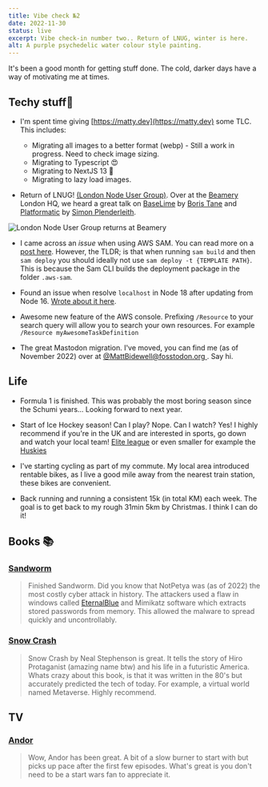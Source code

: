 ```yaml
---
title: Vibe check №2
date: 2022-11-30
status: live
excerpt: Vibe check-in number two.. Return of LNUG, winter is here.
alt: A purple psychedelic water colour style painting.
---
```


It's been a good month for getting stuff done. The cold, darker days have a way of motivating me at times.

## Techy stuff🤖

- I'm spent time giving [https://matty.dev](https://matty.dev) some TLC. This includes:
  - Migrating all images to a better format (webp) - Still a work in progress. Need to check image sizing.
  - Migrating to Typescript 😍
  - Migrating to NextJS 13 🧪
  - Migrating to lazy load images.

- Return of LNUG! [(London Node User Group)](https://lnug.org/). Over at the [Beamery](https://beamery.com/) London HQ, we heard a great talk on [BaseLime](https://baselime.io/) by [Boris Tane](https://twitter.com/BorisTane) and [Platformatic](https://platformatic.dev/) by [Simon Plenderleith](https://twitter.com/simonplend).

![London Node User Group returns at Beamery](/../../assets/images/2022-11-30-just-vibes-2/LNUG-meetup.webp)

- I came across an _issue_ when using AWS SAM. You can read more on a [post here](/posts/2022-11-06-aws-sam-cli). However, the TLDR; is that when running `sam build` and then `sam deploy` you should ideally not use `sam deploy -t {TEMPLATE PATH}`. This is because the Sam CLI builds the deployment package in the folder `.aws-sam`.

- Found an issue when resolve `localhost` in Node 18 after updating from Node 16. [Wrote about it here](/posts/2022-11-24-migration-from-node16-to-18).

- Awesome new feature of the AWS console. Prefixing `/Resource` to your search query will allow you to search your own resources. For example `/Resource myAwesomeTaskDefinition`

- The great Mastodon migration. I've moved, you can find me (as of November 2022) over at [@MattBidewell@fosstodon.org
](https://fosstodon.org/@MattBidewell). Say hi.

## Life

- Formula 1 is finished. This was probably the most boring season since the Schumi years... Looking forward to next year.

- Start of Ice Hockey season! Can I play? Nope. Can I watch? Yes! I highly recommend if you're in the UK and are interested in sports, go down and watch your local team! [Elite league](https://www.eliteleague.co.uk/) or even smaller for example the [Huskies](https://haringeyhuskies.com/)

- I've starting cycling as part of my commute. My local area introduced rentable bikes, as I live a good mile away from the nearest train station, these bikes are convenient.

- Back running and running a consistent 15k (in total KM) each week. The goal is to get back to my rough 31min 5km by Christmas. I think I can do it!

## Books 📚

### [Sandworm](https://www.penguinrandomhouse.com/books/597684/sandworm-by-andy-greenberg/)
>Finished Sandworm. Did you know that NotPetya was (as of 2022) the most costly cyber attack in history. The attackers used a flaw in windows called [EternalBlue](https://en.wikipedia.org/wiki/EternalBlue) and Mimikatz software which extracts stored passwords from memory. This allowed the malware to spread quickly and uncontrollably.

### [Snow Crash](https://www.goodreads.com/book/show/40651883-snow-crash)
>Snow Crash by Neal Stephenson is great. It tells the story of Hiro Protaganist (amazing name btw) and his life in a futuristic America. Whats crazy about this book, is that it was written in the 80's but accurately predicted the tech of today. For example, a virtual world named Metaverse. Highly recommend.

## TV

### [Andor](https://en.wikipedia.org/wiki/Andor_(TV_series))

>Wow, Andor has been great. A bit of a slow burner to start with but picks up pace after the first few episodes. What's great is you don't need to be a start wars fan to appreciate it.
